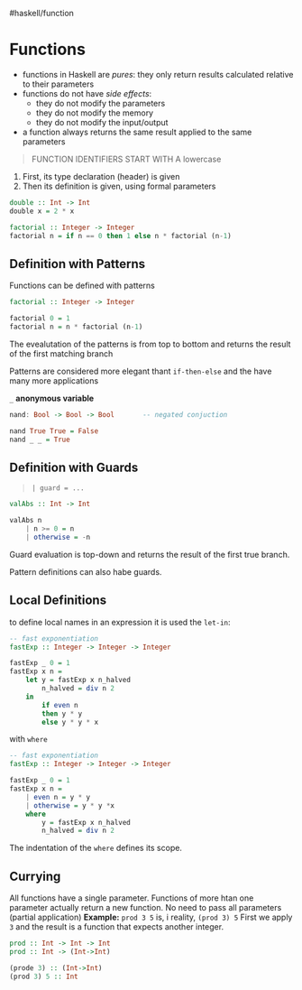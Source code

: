 #haskell/function 


# Functions

- functions in Haskell are *pures*: they only return results calculated relative to their parameters
- functions do not have *side effects*:
	- they do not modify the parameters
	- they do not modify the memory 
	- they do not modify the input/output
- a function always returns the same result applied to the same parameters

>	FUNCTION IDENTIFIERS START WITH A lowercase

1. First, its type declaration (header) is given
2. Then its definition is given, using formal parameters

```haskell
double :: Int -> Int
double x = 2 * x

factorial :: Integer -> Integer
factorial n = if n == 0 then 1 else n * factorial (n-1)
```

## Definition with Patterns
Functions can be defined with patterns
```haskell
factorial :: Integer -> Integer

factorial 0 = 1
factorial n = n * factorial (n-1)
```
The evealutation of the patterns is from top to bottom and returns the result of the first matching branch

Patterns are considered more elegant thant `if-then-else` and the have many more applications

`_` **anonymous variable**
```haskell
nand: Bool -> Bool -> Bool       -- negated conjuction

nand True True = False
nand _ _ = True
```

## Definition with Guards

> `| guard = ...`

```haskell
valAbs :: Int -> Int

valAbs n
	| n >= 0 = n
	| otherwise = -n
```
Guard evaluation is top-down and returns the result of the first true branch.

Pattern definitions can also habe guards.

## Local Definitions
to define local names in an expression it is used the `let-in`:
```haskell
-- fast exponentiation
fastExp :: Integer -> Integer -> Integer

fastExp _ 0 = 1
fastExp x n = 
	let y = fastExp x n_halved
		n_halved = div n 2
	in
		if even n
		then y * y
		else y * y * x
```

with `where`
```haskell
-- fast exponentiation
fastExp :: Integer -> Integer -> Integer

fastExp _ 0 = 1
fastExp x n = 
	| even n = y * y
	| otherwise = y * y *x
	where
		y = fastExp x n_halved
		n_halved = div n 2
```

The indentation of the `where` defines its scope.

## Currying
All functions have a single parameter.
Functions of more htan one parameter actually return a new function.
No need to pass all parameters (partial application)
**Example:**
`prod 3 5` is, i reality, `(prod 3) 5` First we apply `3` and the result is a function that expects another integer.

```haskell
prod :: Int -> Int -> Int
prod :: Int -> (Int->Int)

(prode 3) :: (Int->Int)
(prod 3) 5 :: Int
```











